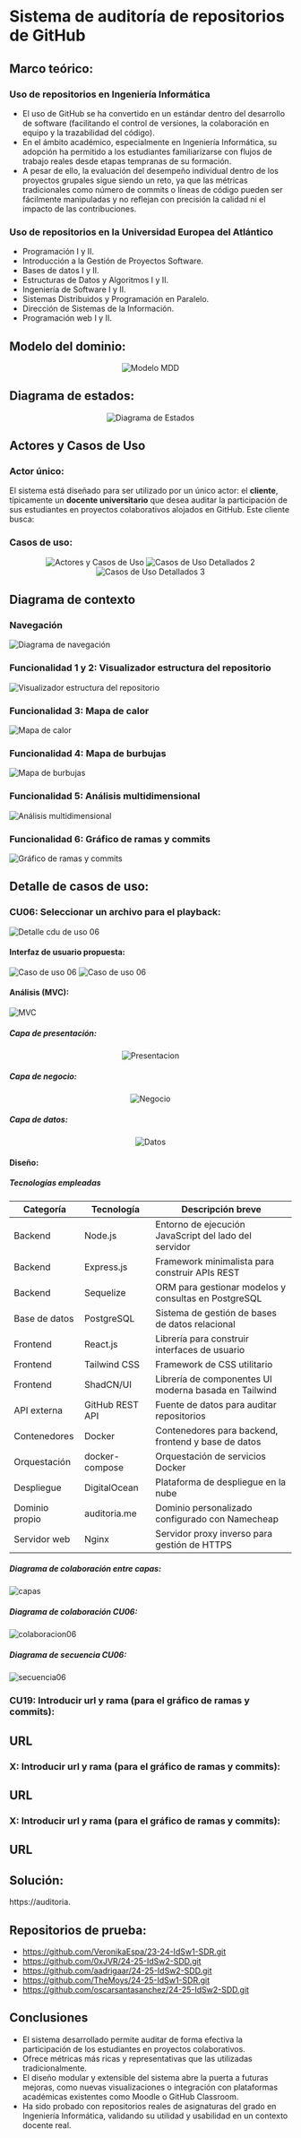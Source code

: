 # Sistema de auditoría de repositorios de GitHub

## Marco teórico: 

### Uso de repositorios en Ingeniería Informática
- El uso de GitHub se ha convertido en un estándar dentro del desarrollo de software (facilitando el control de versiones, la colaboración en equipo y la trazabilidad del código). 
- En el ámbito académico, especialmente en Ingeniería Informática, su adopción ha permitido a los estudiantes familiarizarse con flujos de trabajo reales desde etapas tempranas de su formación. 
- A pesar de ello, la evaluación del desempeño individual dentro de los proyectos grupales sigue siendo un reto, ya que las métricas tradicionales como número de commits o líneas de código pueden ser fácilmente manipuladas y no reflejan con precisión la calidad ni el impacto de las contribuciones.

### Uso de repositorios en la Universidad Europea del Atlántico
- Programación I y II.
- Introducción a la Gestión de Proyectos Software.
- Bases de datos I y II.
- Estructuras de Datos y Algoritmos I y II.
- Ingeniería de Software I y II.
- Sistemas Distribuidos y Programación en Paralelo.
- Dirección de Sistemas de la Información.
- Programación web I y II.


## Modelo del dominio:

<div align=center>

![Modelo MDD](./Documentación/img/MDD/MDD.png)

</div>

## Diagrama de estados:

<div align=center>

![Diagrama de Estados](./Documentación/img/MDD/DiagramaEstados.png)

</div>

## Actores y Casos de Uso

### Actor único: 
El sistema está diseñado para ser utilizado por un único actor: el **cliente**, típicamente un **docente universitario** que desea auditar la participación de sus estudiantes en proyectos colaborativos alojados en GitHub. Este cliente busca:

### Casos de uso:

<div align=center>

![Actores y Casos de Uso](./Documentación/img/ActoresYCDU/CDU(1).png)
![Casos de Uso Detallados 2](./Documentación/img/ActoresYCDU/CDU(2).png)
![Casos de Uso Detallados 3](./Documentación/img/ActoresYCDU/CDU(3).png)

</div>

## Diagrama de contexto

### Navegación
![Diagrama de navegación](./Documentación/img/ActoresYCDU/DiagramasContexto/DiagramaContextoNavegacion.png)

### Funcionalidad 1 y 2: Visualizador estructura del repositorio
![Visualizador estructura del repositorio](./Documentación/img/ActoresYCDU/DiagramasContexto/DiagramaContextoVisualizadorEstructura.png)

### Funcionalidad 3: Mapa de calor
![Mapa de calor](./Documentación/img/ActoresYCDU/DiagramasContexto/DiagramaContextoMapaCalor.png)

### Funcionalidad 4: Mapa de burbujas
![Mapa de burbujas](./Documentación/img/ActoresYCDU/DiagramasContexto/DiagramaContextoMapBurbujas.png)

### Funcionalidad 5: Análisis multidimensional
![Análisis multidimensional](./Documentación/img/ActoresYCDU/DiagramasContexto/DiagramaContextoAnalisisMultidimensional.png)

### Funcionalidad 6: Gráfico de ramas y commits
![Gráfico de ramas y commits](./Documentación/img/ActoresYCDU/DiagramasContexto/DiagramaContextoVisualizadorCommitsRamas.png)

## Detalle de casos de uso:


### CU06: Seleccionar un archivo para el playback:
![Detalle cdu de uso 06 ](./Documentación/img/ActoresYCDU/DetalleCDU/detalleCDU06.png)

#### Interfaz de usuario propuesta:
![Caso de uso 06 ](./Documentación/img/ActoresYCDU/InterfazCDU/interfazCU061.png)
![Caso de uso 06 ](./Documentación/img/ActoresYCDU/InterfazCDU/interfazCU062.png)

#### Análisis (MVC):
![MVC ](./Documentación/img/ActoresYCDU/Analisis/MVC.png)

##### Capa de presentación:

<div align=center>

![Presentacion ](./Documentación/img/ActoresYCDU/Analisis/capaPresentacion.png)

</div>

##### Capa de negocio:

<div align=center>

![Negocio ](./Documentación/img/ActoresYCDU/Analisis/capaNegocio.png)

</div>

##### Capa de datos:

<div align=center>

![Datos ](./Documentación/img/ActoresYCDU/Analisis/capaDatos.png)

</div>

#### Diseño:

##### Tecnologías empleadas

| Categoría         | Tecnología         | Descripción breve                                      |
|-------------------|--------------------|--------------------------------------------------------|
| Backend           | Node.js            | Entorno de ejecución JavaScript del lado del servidor |
| Backend           | Express.js         | Framework minimalista para construir APIs REST        |
| Backend           | Sequelize          | ORM para gestionar modelos y consultas en PostgreSQL  |
| Base de datos     | PostgreSQL         | Sistema de gestión de bases de datos relacional       |
| Frontend          | React.js           | Librería para construir interfaces de usuario         |
| Frontend          | Tailwind CSS       | Framework de CSS utilitario                           |
| Frontend          | ShadCN/UI          | Librería de componentes UI moderna basada en Tailwind |
| API externa       | GitHub REST API    | Fuente de datos para auditar repositorios             |
| Contenedores      | Docker             | Contenedores para backend, frontend y base de datos   |
| Orquestación      | docker-compose     | Orquestación de servicios Docker                      |
| Despliegue        | DigitalOcean       | Plataforma de despliegue en la nube                   |
| Dominio propio    | auditoria.me       | Dominio personalizado configurado con Namecheap       |
| Servidor web      | Nginx              | Servidor proxy inverso para gestión de HTTPS          |

##### Diagrama de colaboración entre capas:
![capas ](./Documentación/img/ActoresYCDU/Diseño/ColaboraciónCapas.png)

##### Diagrama de colaboración CU06:
![colaboracion06 ](./Documentación/img/ActoresYCDU/Diseño/ColaboracionCU06.png)

##### Diagrama de secuencia CU06:
![secuencia06 ](./Documentación/img/ActoresYCDU/Diseño/SecuenciaCU06.png)

### CU19: Introducir url y rama (para el gráfico de ramas y commits):
## URL
### X: Introducir url y rama (para el gráfico de ramas y commits):
## URL
### X: Introducir url y rama (para el gráfico de ramas y commits):
## URL

## Solución: 
https://auditoria.

## Repositorios de prueba:
- https://github.com/VeronikaEspa/23-24-IdSw1-SDR.git
- https://github.com/0xJVR/24-25-IdSw2-SDD.git
- https://github.com/aadrigaar/24-25-IdSw2-SDD.git
- https://github.com/TheMoys/24-25-IdSw1-SDR.git
- https://github.com/oscarsantasanchez/24-25-IdSw2-SDD.git

## Conclusiones

- El sistema desarrollado permite auditar de forma efectiva la participación de los estudiantes en proyectos colaborativos.
- Ofrece métricas más ricas y representativas que las utilizadas tradicionalmente.
- El diseño modular y extensible del sistema abre la puerta a futuras mejoras, como nuevas visualizaciones o integración con plataformas académicas existentes como Moodle o GitHub Classroom.
- Ha sido probado con repositorios reales de asignaturas del grado en Ingeniería Informática, validando su utilidad y usabilidad en un contexto docente real.



